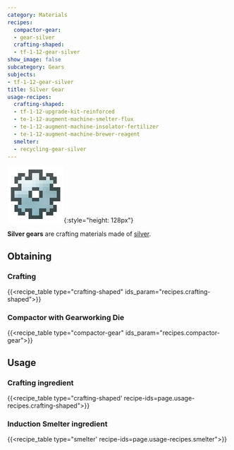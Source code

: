 ```yaml
---
category: Materials
recipes:
  compactor-gear:
  - gear-silver
  crafting-shaped:
  - tf-1-12-gear-silver
show_image: false
subcategory: Gears
subjects:
- tf-1-12-gear-silver
title: Silver Gear
usage-recipes:
  crafting-shaped:
  - tf-1-12-upgrade-kit-reinforced
  - te-1-12-augment-machine-smelter-flux
  - te-1-12-augment-machine-insolator-fertilizer
  - te-1-12-augment-machine-brewer-reagent
  smelter:
  - recycling-gear-silver
---
```


![Silver gear](/assets/images/docs/1.12/thermal-foundation/gear-silver.png){:style="height: 128px"}


**Silver gears** are crafting materials made of [silver](../silver-ingot/).


Obtaining
---------

### Crafting
{{<recipe_table type="crafting-shaped" ids_param="recipes.crafting-shaped">}}

### Compactor with Gearworking Die
{{<recipe_table type="compactor-gear" ids_param="recipes.compactor-gear">}}


Usage
-----

### Crafting ingredient
{{<recipe_table type="crafting-shaped' recipe-ids=page.usage-recipes.crafting-shaped">}}

### Induction Smelter ingredient
{{<recipe_table type="smelter' recipe-ids=page.usage-recipes.smelter">}}
